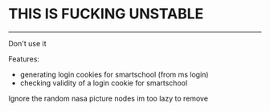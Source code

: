 # THIS IS FUCKING UNSTABLE
-----------------
Don't use it

Features:
  - generating login cookies for smartschool (from ms login)
  - checking validity of a login cookie for smartschool

Ignore the random nasa picture nodes im too lazy to remove
